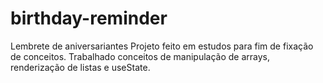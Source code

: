 # birthday-reminder
Lembrete de aniversariantes
Projeto feito em estudos para fim de fixação de conceitos.
Trabalhado conceitos de manipulação de arrays, renderização de listas e useState.
